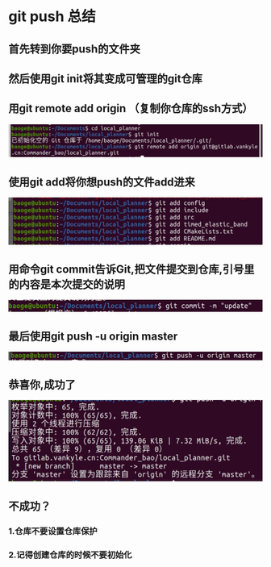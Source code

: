 # git push 总结
## 首先转到你要push的文件夹
## 然后使用git init将其变成可管理的git仓库
## 用git remote add origin （复制你仓库的ssh方式）
![](images/1.jpg)
## 使用git add将你想push的文件add进来
![](images/2.jpg)
## 用命令git commit告诉Git,把文件提交到仓库,引号里的内容是本次提交的说明
![](images/3.jpg)
## 最后使用git push -u origin master
![](images/4.jpg)
## 恭喜你,成功了
![](images/5.jpg)
## 不成功？
### 1.仓库不要设置仓库保护
### 2.记得创建仓库的时候不要初始化
